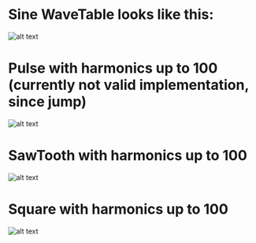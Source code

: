 # Sine WaveTable looks like this:

![alt text](https://cocalc.com/blobs//home/user/.sage/temp/project-2c378131-3a56-4120-a906-07d20bca8a10/308/tmp_V_b7A8.svg?uuid=394a7b20-8f38-4e89-b93d-d4166d6c6823)

# Pulse with harmonics up to 100 (currently not valid implementation, since jump) 
![alt text](https://cocalc.com/blobs//home/user/.sage/temp/project-2c378131-3a56-4120-a906-07d20bca8a10/307/tmp_SF_n6c.svg?uuid=9c758512-9e71-472d-9150-73a8db77bac9)

# SawTooth with harmonics up to 100 
![alt text](https://cocalc.com/blobs//home/user/.sage/temp/project-2c378131-3a56-4120-a906-07d20bca8a10/307/tmp_qO7glc.svg?uuid=b3169e14-ad56-44c6-b2dd-454aeeb301ee)

# Square with harmonics up to 100
![alt text](https://cocalc.com/blobs//home/user/.sage/temp/project-2c378131-3a56-4120-a906-07d20bca8a10/307/tmp_sd9yhE.svg?uuid=5156aaf4-ade4-4393-9181-79051f2e842f)

